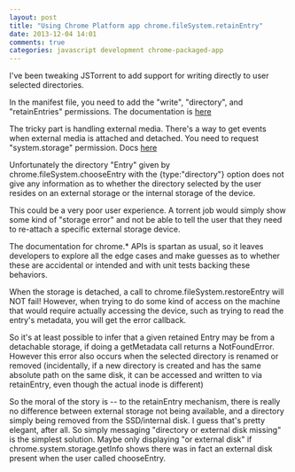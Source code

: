 ```yaml
---
layout: post
title: "Using Chrome Platform app chrome.fileSystem.retainEntry"
date: 2013-12-04 14:01
comments: true
categories: javascript development chrome-packaged-app
---
```


I've been tweaking JSTorrent to add support for writing directly to
user selected directories.

In the manifest file, you need to add the "write", "directory", and
"retainEntries" permissions. The documentation is [here](http://developer.chrome.com/apps/fileSystem.html)

The tricky part is handling external media. There's a way to get
events when external media is attached and detached. You need to
request "system.storage" permission. Docs [here](http://developer.chrome.com/apps/system_storage.html)

Unfortunately the directory "Entry" given by
chrome.fileSystem.chooseEntry with the {type:"directory"} option does
not give any information as to whether the directory selected by the
user resides on an external storage or the internal storage of the
device.

This could be a very poor user experience. A torrent job would simply
show some kind of "storage error" and not be able to tell the user
that they need to re-attach a specific external storage device.

The documentation for chrome.* APIs is spartan as usual, so it leaves
developers to explore all the edge cases and make guesses as to
whether these are accidental or intended and with unit tests backing
these behaviors.

When the storage is detached, a call to chrome.fileSystem.restoreEntry
will NOT fail! However, when trying to do some kind of access on the
machine that would require actually accessing the device, such as
trying to read the entry's metadata, you will get the error callback.

So it's at least possible to infer that a given retained Entry may be
from a detachable storage, if doing a getMetadata call returns a
NotFoundError. However this error also occurs when the selected
directory is renamed or removed (incidentally, if a new directory is
created and has the same absolute path on the same disk, it can be
accessed and written to via retainEntry, even though the actual inode
is different)

So the moral of the story is -- to the retainEntry mechanism, there is
really no difference between external storage not being available, and
a directory simply being removed from the SSD/internal disk. I guess
that's pretty elegant, after all. So simply messaging "directory or
external disk missing" is the simplest solution. Maybe only displaying
"or external disk" if chrome.system.storage.getInfo shows there was in
fact an external disk present when the user called chooseEntry.